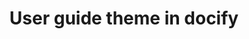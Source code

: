---
caption: User Guide
title: User guide theme in docify
description: Theme to create user guides using Docify
image: 
---